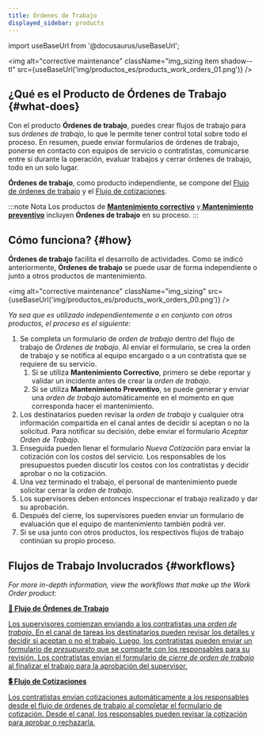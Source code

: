 ```yaml
---
title: Órdenes de Trabajo
displayed_sidebar: products
---
```


import useBaseUrl from '@docusaurus/useBaseUrl'; 

<img alt="corrective maintenance" className="img_sizing item shadow--tl" src={useBaseUrl('img/productos_es/products_work_orders_01.png')} />
<br/>

## ¿Qué es el Producto de Órdenes de Trabajo {#what-does}

Con el producto **Órdenes de trabajo**, puedes crear flujos de trabajo para sus _órdenes de trabajo_, lo que le permite tener control total sobre todo el proceso. En resumen, puede enviar formularios de órdenes de trabajo, ponerse en contacto con equipos de servicio o contratistas, comunicarse entre sí durante la operación, evaluar trabajos y cerrar órdenes de trabajo, todo en un solo lugar.

**Órdenes de trabajo**, como producto independiente, se compone del [Flujo de órdenes de trabajo](/docs/products/workflows/work_orders/related-product/wo/overview_intro) y el [Flujo de cotizaciones](/docs/products/workflows/budget_management/related-product/wo/overview).

:::note Nota
Los productos de [**Mantenimiento correctivo**](/docs/products/corrective_maintenance/cm_overview) y[ **Mantenimiento preventivo**](/docs/products/preventive_maintenance/pm_overview) incluyen **Órdenes de trabajo** en su proceso.
:::

## Cómo funciona? {#how}

**Órdenes de trabajo** facilita el desarrollo de actividades. Como se indicó anteriormente, **Órdenes de trabajo** se puede usar de forma independiente o junto a otros productos de mantenimiento.

<img alt="corrective maintenance" className="img_sizing" src={useBaseUrl('img/productos_es/products_work_orders_00.png')} />
<br/>

_Ya sea que es utilizado independientemente o en conjunto con otros productos, el proceso es el siguiente:_

1. Se completa un formulario de _orden de trabajo_ dentro del flujo de trabajo de _Órdenes de trabajo_. Al enviar el formulario, se crea la orden de trabajo y se notifica al equipo encargado o a un contratista que se requiere de su servicio.
    1. Si se utiliza **Mantenimiento Correctivo**, primero se debe reportar y validar un incidente antes de crear la _orden de trabajo_.
    2. Si se utiliza **Mantenimiento Preventivo**, se puede generar y enviar una _orden de trabajo_ automáticamente en el momento en que corresponda hacer el mantenimiento.
2. Los destinatarios pueden revisar la _orden de trabajo_ y cualquier otra información compartida en el canal antes de decidir si aceptan o no la solicitud. Para notificar su decisión, debe enviar el formulario _Aceptar Orden de Trabajo_.
3. Enseguida pueden llenar el formulario _Nueva Cotización_ para enviar la cotización con los costos del servicio. Los responsables de los presupuestos pueden discutir los costos con los contratistas y decidir aprobar o no la cotización.
4. Una vez terminado el trabajo, el personal de mantenimiento puede solicitar cerrar la _orden de trabajo_.
5. Los supervisores deben entonces inspeccionar el trabajo realizado y dar su aprobación.
6. Después del cierre, los supervisores pueden enviar un formulario de evaluación que el equipo de mantenimiento también podrá ver.
7. Si se usa junto con otros productos, los respectivos flujos de trabajo continúan su propio proceso.

## Flujos de Trabajo Involucrados {#workflows}
_For more in-depth information, view the workflows that make up the Work Order product:_

<div className="container">
<div className="row">

<div className="col col--12 margin-bottom--lg">
<a className="card2 padding--lg cardContainer_qNfC" href="/docs/products/workflows/work_orders/related-product/wo/overview_intro">

<span className="hero__subtitle"><b>🧾 Flujo de Órdenes de Trabajo</b></span> 

Los supervisores comienzan enviando a los contratistas una _orden de trabajo_. En el canal de tareas los destinatarios pueden revisar los detalles y decidir si aceptan o no el trabajo. Luego, los contratistas pueden enviar un formulario de _presupuesto_ que se comparte con los responsables para su revisión. Los contratistas envían el formulario de _cierre de orden de trabajo_ al finalizar el trabajo para la aprobación del supervisor.  

</a>
</div>

<div className="col col--12 margin-bottom--lg">
<a className="card2 padding--lg cardContainer_qNfC" href="/docs/products/workflows/budget_management/related-product/wo/overview">

<span className="hero__subtitle"><b>💲 Flujo de Cotizaciones</b></span> 

Los contratistas envían cotizaciones automáticamente a los responsables desde el flujo de órdenes de trabajo al completar el formulario de cotización. Desde el canal, los responsables pueden revisar la cotización para aprobar o rechazarla.

</a>
</div>

</div>
</div>
<br/>


